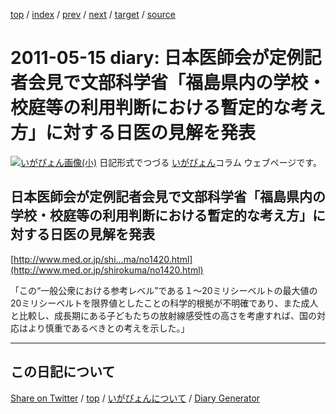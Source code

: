 [top](../index.html) 
 / [index](https://igapyon.github.io/diary/2011/index.html) 
 / [prev](https://igapyon.github.io/diary/2011/ig110513.html) 
 / [next](https://igapyon.github.io/diary/2011/ig110612.html) 
 / [target](https://igapyon.github.io/diary/2011/ig110515.html) 
 / [source](https://github.com/igapyon/diary/blob/gh-pages/2011/ig110515.html.src.md) 

2011-05-15 diary: 日本医師会が定例記者会見で文部科学省「福島県内の学校・校庭等の利用判断における暫定的な考え方」に対する日医の見解を発表
=====================================================================================================
[![いがぴょん画像(小)](https://igapyon.github.io/diary/images/iga200306s.jpg "いがぴょん")](https://igapyon.github.io/diary/memo/memoigapyon.html) 日記形式でつづる [いがぴょん](https://igapyon.github.io/diary/memo/memoigapyon.html)コラム ウェブページです。

## 日本医師会が定例記者会見で文部科学省「福島県内の学校・校庭等の利用判断における暫定的な考え方」に対する日医の見解を発表


[http://www.med.or.jp/shi...ma/no1420.html](http://www.med.or.jp/shirokuma/no1420.html)

「この“一般公衆における参考レベル”である１～20ミリシーベルトの最大値の20ミリシーベルトを限界値としたことの科学的根拠が不明確であり、また成人と比較し、成長期にある子どもたちの放射線感受性の高さを考慮すれば、国の対応はより慎重であるべきとの考えを示した。」



----------------------------------------------------------------------------------------------------

## この日記について

[Share on Twitter](https://twitter.com/intent/tweet?hashtags=igapyon%2Cdiary%2C%E3%81%84%E3%81%8C%E3%81%B4%E3%82%87%E3%82%93&text=%E6%97%A5%E6%9C%AC%E5%8C%BB%E5%B8%AB%E4%BC%9A%E3%81%8C%E5%AE%9A%E4%BE%8B%E8%A8%98%E8%80%85%E4%BC%9A%E8%A6%8B%E3%81%A7%E6%96%87%E9%83%A8%E7%A7%91%E5%AD%A6%E7%9C%81%E3%80%8C%E7%A6%8F%E5%B3%B6%E7%9C%8C%E5%86%85%E3%81%AE%E5%AD%A6%E6%A0%A1%E3%83%BB%E6%A0%A1%E5%BA%AD%E7%AD%89%E3%81%AE%E5%88%A9%E7%94%A8%E5%88%A4%E6%96%AD%E3%81%AB%E3%81%8A%E3%81%91%E3%82%8B%E6%9A%AB%E5%AE%9A%E7%9A%84%E3%81%AA%E8%80%83%E3%81%88%E6%96%B9%E3%80%8D%E3%81%AB%E5%AF%BE%E3%81%99%E3%82%8B%E6%97%A5%E5%8C%BB%E3%81%AE%E8%A6%8B%E8%A7%A3%E3%82%92%E7%99%BA%E8%A1%A8&url=https%3A%2F%2Figapyon.github.io%2Fdiary%2F2011%2Fig110515.html) / [top](../index.html) / [いがぴょんについて](https://igapyon.github.io/diary/memo/memoigapyon.html) / [Diary Generator](https://github.com/igapyon/igapyonv3)
